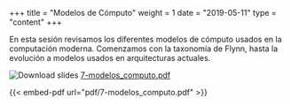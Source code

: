 +++
title = "Modelos de Cómputo"
weight = 1
date = "2019-05-11"
type = "content"
+++

En esta sesión revisamos los diferentes modelos de cómputo usados en la computación moderna.
Comenzamos con la taxonomía de Flynn, hasta la evolución a modelos usados en arquitecturas actuales.

![Download slides](../../images/pdf_web.png) [7-modelos_computo.pdf](../../pdf/7-modelos_computo.pdf)

{{< embed-pdf url="pdf/7-modelos_computo.pdf" >}}